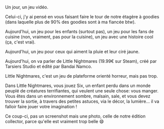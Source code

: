Un jour, un jeu vidéo.

Celui-ci, j'y ai pensé en vous faisant faire le tour de notre étagère à goodies (dans laquelle plus de 90% des goodies sont à ma fiancée btw).

Aujourd'hui, un jeu pour les enfants (surtout pas), un jeu pour les fans de cuisine (non, vraiment, pas pour la cuisine), un jeu avec une histoire cool (ça, c'est vrai).

Aujourd'hui, un jeu pour ceux qui aiment la pluie et leur ciré jaune.

Aujourd'hui, on va parler de Little Nightmares (19.99€ sur Steam), créé par Tarsiers Studio et édité par Bandai Namco.

Little Nightmares, c'est un jeu de plateforme orienté horreur, mais pas trop.

Dans Little Nightmares, vous jouez Six, un enfant perdu dans un monde peuplé de créatures terrifiantes, qui veulent une seule chose: vous manger. Vous êtes dans un environnement sombre, malsain, sale, et vous devez trouver la sortie, à travers des petites astuces, via le décor, la lumière... il va falloir faire jouer votre imagination !

Ce coup-ci, pas un screenshot mais une photo, celle de notre édition collector, parce qu'elle est vraiment trop belle :smile: 
